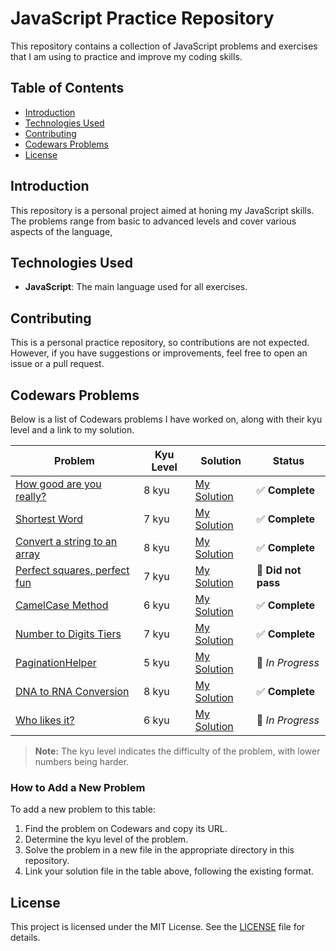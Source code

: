 # JavaScript Practice Repository

This repository contains a collection of JavaScript problems and exercises that I am using to practice and improve my coding skills.

## Table of Contents

- [Introduction](#introduction)
- [Technologies Used](#technologies-used)
- [Contributing](#contributing)
- [Codewars Problems](#codewars-problems)
- [License](#license)

## Introduction

This repository is a personal project aimed at honing my JavaScript skills. The problems range from basic to advanced levels and cover various aspects of the language,

## Technologies Used

- **JavaScript**: The main language used for all exercises.

## Contributing

This is a personal practice repository, so contributions are not expected. However, if you have suggestions or improvements, feel free to open an issue or a pull request.

## Codewars Problems

Below is a list of Codewars problems I have worked on, along with their kyu level and a link to my solution.

| Problem                                                                                                 | Kyu Level | Solution                                                                                     | Status                           |
| ------------------------------------------------------------------------------------------------------- | --------- | -------------------------------------------------------------------------------------------- | -------------------------------- |
| [How good are you really?](https://www.codewars.com/kata/5601409514fc93442500010b/train/javascript)     | 8 kyu     | [My Solution](https://github.com/tramirez30/rough-draft/blob/master/Project/JS/codewar_1.js) | :white_check_mark: **Complete**  |
| [Shortest Word](https://www.codewars.com/kata/57cebe1dc6fdc20c57000ac9/train/javascript)                | 7 kyu     | [My Solution](https://github.com/tramirez30/rough-draft/blob/master/Project/JS/codewar_1.js) | :white_check_mark: **Complete**  |
| [Convert a string to an array](https://www.codewars.com/kata/57e76bc428d6fbc2d500036d/train/javascript) | 8 kyu     | [My Solution](https://github.com/tramirez30/rough-draft/blob/master/Project/JS/codewar_1.js) | :white_check_mark: **Complete**  |
| [Perfect squares, perfect fun](https://www.codewars.com/kata/5705ca6a41e5be67720012c0/train/javascript) | 7 kyu     | [My Solution](https://github.com/tramirez30/rough-draft/blob/master/Project/JS/codewar_1.js) | :no_entry_sign: **Did not pass** |
| [CamelCase Method](https://www.codewars.com/kata/587731fda577b3d1b0001196/train/javascript)             | 6 kyu     | [My Solution](https://github.com/tramirez30/rough-draft/blob/master/Project/JS/codewar_1.js) | :white_check_mark: **Complete**  |
| [Number to Digits Tiers](https://www.codewars.com/kata/586bca7fa44cfc833e00005c)                        | 7 kyu     | [My Solution](https://github.com/tramirez30/rough-draft/blob/master/Project/JS/codewar_1.js) | :white_check_mark: **Complete**  |
| [PaginationHelper](https://www.codewars.com/kata/515bb423de843ea99400000a/train/javascript)             | 5 kyu     | [My Solution](https://github.com/tramirez30/rough-draft/blob/master/Project/JS/codewar_1.js) | :construction: _In Progress_     |
| [DNA to RNA Conversion](https://www.codewars.com/kata/5556282156230d0e5e000089/train/javascript)        | 8 kyu     | [My Solution](https://github.com/tramirez30/rough-draft/blob/master/Project/JS/codewar_1.js) | :white_check_mark: **Complete**  |
| [Who likes it?](https://www.codewars.com/kata/5266876b8f4bf2da9b000362/train/javascript)                | 6 kyu     | [My Solution](https://github.com/tramirez30/rough-draft/blob/master/Project/JS/codewar_1.js) | :construction: _In Progress_     |

> **Note:** The kyu level indicates the difficulty of the problem, with lower numbers being harder.

### How to Add a New Problem

To add a new problem to this table:

1. Find the problem on Codewars and copy its URL.
2. Determine the kyu level of the problem.
3. Solve the problem in a new file in the appropriate directory in this repository.
4. Link your solution file in the table above, following the existing format.

## License

This project is licensed under the MIT License. See the [LICENSE](https://github.com/git/git-scm.com/blob/main/MIT-LICENSE.txt) file for details.
